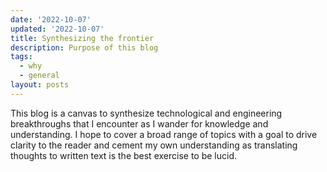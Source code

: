 ```yaml
---
date: '2022-10-07'
updated: '2022-10-07'
title: Synthesizing the frontier
description: Purpose of this blog
tags:
  - why
  - general
layout: posts
---
```


This blog is a canvas to synthesize technological and engineering breakthroughs that I encounter as I wander for knowledge and understanding. I hope to cover a broad range of topics with a goal to drive clarity to the reader and cement my own understanding as translating thoughts to written text is the best exercise to be lucid. 
